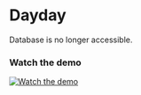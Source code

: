 # Dayday

Database is no longer accessible.

### Watch the demo
[![Watch the demo](https://img.youtube.com/vi/N_cNcEqZkSk/maxresdefault.jpg)](https://youtu.be/N_cNcEqZkSk)

